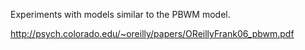 Experiments with models similar to the PBWM model.

http://psych.colorado.edu/~oreilly/papers/OReillyFrank06_pbwm.pdf
